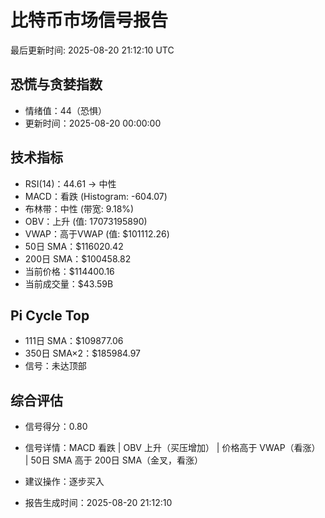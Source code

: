 # 比特币市场信号报告

最后更新时间: 2025-08-20 21:12:10 UTC

## 恐慌与贪婪指数
- 情绪值：44（恐惧）
- 更新时间：2025-08-20 00:00:00

## 技术指标
- RSI(14)：44.61 → 中性
- MACD：看跌 (Histogram: -604.07)
- 布林带：中性 (带宽: 9.18%)
- OBV：上升 (值: 17073195890)
- VWAP：高于VWAP (值: $101112.26)
- 50日 SMA：$116020.42
- 200日 SMA：$100458.82
- 当前价格：$114400.16
- 当前成交量：$43.59B

## Pi Cycle Top
- 111日 SMA：$109877.06
- 350日 SMA×2：$185984.97
- 信号：未达顶部

## 综合评估
- 信号得分：0.80
- 信号详情：MACD 看跌 | OBV 上升（买压增加） | 价格高于 VWAP（看涨） | 50日 SMA 高于 200日 SMA（金叉，看涨）
- 建议操作：逐步买入

- 报告生成时间：2025-08-20 21:12:10